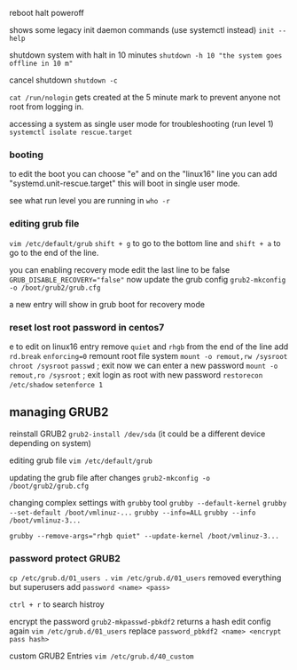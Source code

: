 reboot
halt
poweroff

shows some legacy init daemon commands (use systemctl instead)
`init --help`

shutdown system with halt in 10 minutes
`shutdown -h 10 "the system goes offline in 10 m"`

cancel shutdown
`shutdown -c`

`cat /run/nologin` gets created at the 5 minute mark to prevent anyone not root from logging in. 

accessing a system as single user mode for troubleshooting (run level 1)
`systemctl isolate rescue.target`

### booting
to edit the boot  you can choose "e" and on the "linux16" line you can add "systemd.unit-rescue.target" this will boot in single user mode.

see what run level you are running in
`who -r`

### editing grub file
`vim /etc/default/grub`
`shift + g` to go to the bottom line and `shift + a` to go to the end of the line.

you can enabling recovery mode edit the last line to be false
`GRUB_DISABLE_RECOVERY="false"`
now update the grub config
`grub2-mkconfig -o /boot/grub2/grub.cfg`

a new entry will show in grub boot for recovery mode

### reset lost root password in centos7
e to edit
on linux16 entry
remove `quiet` and `rhgb` from the end of the line
add `rd.break` `enforcing=0`
remount root file system
`mount -o remout,rw /sysroot`
`chroot /sysroot`
`passwd` ; exit
now we can enter a new password
`mount -o remout,ro /sysroot` ; exit
login as root with new password
`restorecon /etc/shadow`
`setenforce 1` 

## managing GRUB2
reinstall GRUB2
`grub2-install /dev/sda` (it could be a different device depending on system)

editing grub file
`vim /etc/default/grub`

updating the grub file after changes
`grub2-mkconfig -o /boot/grub2/grub.cfg`

changing complex settings with `grubby` tool
`grubby --default-kernel`
`grubby --set-default /boot/vmlinuz-...`
`grubby --info=ALL`
`grubby --info /boot/vmlinuz-3...`

`grubby --remove-args="rhgb quiet" --update-kernel /boot/vmlinuz-3...`

### password protect GRUB2
`cp /etc/grub.d/01_users .`
`vim /etc/grub.d/01_users`
removed everything but superusers
add `password <name> <pass>`

`ctrl + r` to search histroy

encrypt the password
`grub2-mkpasswd-pbkdf2`
returns a hash
edit config again `vim /etc/grub.d/01_users`
replace `password_pbkdf2 <name> <encrypt pass hash>`

custom GRUB2 Entries
`vim /etc/grub.d/40_custom`
